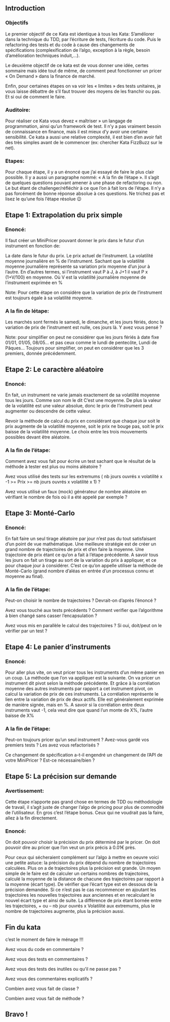 ## Introduction

### Objectifs

Le premier objectif de ce Kata est identique à tous les Kata: S’améliorer dans la technique du TDD, par l’écriture de tests, l’écriture du code. Puis le refactoring des tests et du code à cause des changements de spécifications (complexification de l’algo, exception à la règle, besoin d’amélioration techniques induit,…).

Le deuxième objectif de ce kata est de vous donner une idée, certes sommaire mais idée tout de même, de comment peut fonctionner un pricer « On Demand » dans la finance de marché.

Enfin, pour certaines étapes on va voir les « limites » des tests unitaires, je vous laisse débattre de s’il faut trouver des moyens de les franchir ou pas. Et si oui de comment le faire.

### Auditoire:

Pour réaliser ce Kata vous devez « maîtriser » un langage de programmation, ainsi qu’un framework de test. Il n’y a pas vraiment besoin de connaissance en finance, mais il est mieux d’y avoir une certaine sensibilité. Ce kata a aussi une relative complexité, il est bien d’en avoir fait des très simples avant de le commencer (ex: chercher Kata FizzBuzz sur le net).

### Etapes:

Pour chaque étape, il y a un énoncé que j’ai essayé de faire le plus clair possible. Il y a aussi un paragraphe nommé: « A la fin de l’étape ». Il s’agit de quelques questions pouvant amener à une phase de refactoring ou non. Le but étant de challenger/réfléchir à ce que l’on à fait lors de l’étape. Il n’y a pas forcément de bonne réponse absolue à ces questions. Ne trichez pas et lisez le qu’une fois l’étape résolue 😉

## Etape 1: Extrapolation du prix simple

### Enoncé:

Il faut créer un MiniPricer pouvant donner le prix dans le futur d’un instrument en fonction de:

La date dans le futur du prix.
Le prix actuel  de l’instrument.
La volatilité moyenne journalière en % de l’instrument.
Sachant que la volatilité moyenne journalière représente sa variation prix moyenne d’un jour à l’autre. En d’autres termes,  si l’instrument vaut P à J, à J+1 il vaut P x (1+V/100) en moyenne. Où V est la volatilité journalière moyenne de l’instrument exprimée en %

Note: Pour cette étape on considère que la variation de prix de l’instrument est toujours égale à sa volatilité moyenne.

### A la fin de létape:


Les marchés sont fermés le samedi, le dimanche, et les jours fériés, donc la variation de prix de l’instrument est nulle, ces jours là. Y avez vous pensé ?

Note: pour simplifier on peut ne considérer que les jours fériés à date fixe 01/01, 01/05, 08/05… et pas ceux comme le lundi de pentecôte, Lundi de Pâques… Toujours pour simplifier, on peut en considérer que les 3 premiers, donnée précédemment.

## Etape 2: Le caractère aléatoire

### Enoncé:

En fait, un instrument ne varie jamais exactement de sa volatilité moyenne tous les jours. Comme son nom le dit C’est une moyenne. De plus la valeur de la volatilité est une valeur absolue, donc le prix de l’instrument peut augmenter ou descendre de cette valeur.

Revoir la méthode de calcul du prix en considérant que chaque jour soit le prix augmente de la volatilité moyenne, soit le prix ne bouge pas, soit le prix baisse de la volatilité moyenne. Le choix entre les trois mouvements possibles devant être aléatoire.

### A la fin de l’étape:

Comment avez vous fait pour écrire un test sachant que le résultat de la méthode à tester est plus ou moins aléatoire ?

Avez vous utilisé des tests sur les extremums ( nb jours ouvrés x volatilité x -1 >= Prix >= nb jours ouvrés x volatilité x 1) ?

Avez vous utilisé un faux (mock) générateur de nombre aléatoire en vérifiant le nombre de fois où il a été appelé par exemple ?

## Etape 3: Monté-Carlo

### Enoncé:

En fait faire un seul tirage aléatoire par jour n’est pas du tout satisfaisant d’un point de vue mathématique. Une meilleure stratégie est de créer un grand nombre de trajectoires de prix et d’en faire la moyenne. Une trajectoire de prix étant ce qu’on a fait à l’étape précédente. A savoir tous les jours on fait un tirage au sort de la variation du prix à appliquer, et ce pour chaque jour à considérer. C’est ce qu’on appelle utiliser la méthode de Monté-Carlo (grand nombre d’aléas en entrée d’un processus connu et moyenne au final).

### A la fin de l’étape:

Peut-on choisir le nombre de trajectoires ? Devrait-on d’après l’énoncé ?

Avez vous touché aux tests précédents ? Comment verifier que l’algorithme à bien changé sans casser l’encapsulation ?

Avez vous mis en parallèle  le calcul des trajectoires ? Si oui, doit/peut on le vérifier par un test ?

## Etape 4: Le panier d’instruments

### Enoncé:

Pour aller plus vite, on veut pricer tous les instruments d’un même panier en un coup. La méthode que l’on va appliquer est la suivante. On va pricer un instrument dit pivot selon la méthode précédente. Et grâce à la corrélation moyenne des autres instruments par rapport a cet instrument pivot, on calcul la variation de prix de ces instruments. La corrélation représente le lien entre la variation de prix de deux actifs. Elle est généralement exprimée de manière signée, mais en %. A savoir si la corrélation entre deux instruments vaut -1, cela veut dire que quand l’un monte de X%, l’autre baisse de X%

### A la fin de l’étape:

Peut-on toujours pricer qu’un seul instrument ? Avez-vous gardé vos premiers tests ? Les avez vous refactorisés ?

Ce changement de spécification a-t-il engendré un changement de l’API de votre MiniPricer ? Est-ce nécessaire/bien ?

## Etape 5: La précision sur demande

### Avertissement:

Cette étape n’apporte pas grand chose en termes de TDD ou méthodologie de travail, il s’agit juste de changer l’algo de pricing pour plus de commodité de l’utilisateur. En gros c’est l’étape bonus. Ceux qui ne voudrait pas la faire, allez à la fin directement.

### Enoncé:

On doit pouvoir choisir la précision du prix déterminé par le pricer. On doit pouvoir dire au pricer que l’on veut un prix précis à 0.01€ près.

Pour ceux qui sécheraient complément sur l’algo à mettre en oeuvre voici une petite astuce: la précision du prix dépend du nombre de trajectoires calculées. Plus on a de trajectoires plus la précision est grande. Un moyen simple de le faire est de calculer un certains nombres de trajectoires, calculé la moyenne de la distance de chacune des trajectoires par rapport à la moyenne (écart type). De vérifier que l’écart type est en dessous de la précision demandée. Si ce n’est pas le cas recommencer en ajoutant les trajectoires les nouvelles trajectoires aux anciennes et en recalculant le nouvel écart type et ainsi de suite. La différence de prix étant bornée entre les trajectoires, + ou – nb jour ouvrés x Volatilité aux extremums, plus le nombre de trajectoires augmente, plus la précision aussi.

## Fin du kata

c’est le moment de faire le ménage !!!

Avez vous du code en commentaire ?

Avez vous des tests en commentaires ?

Avez vous des tests des inutiles ou qu’il ne passe pas ?

Avez vous des commentaires explicatifs ?

Combien avez vous fait de classe ?

Combien avez vous fait de méthode ?

## Bravo !

